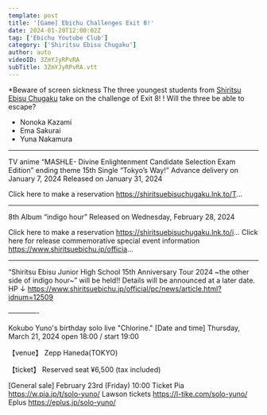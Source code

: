 ```yaml
---
template: post
title: '[Game] Ebichu Challenges Exit 8!'
date: 2024-01-20T12:00:02Z
tag: ['Ebichu Youtube Club']
category: ['Shiritsu Ebisu Chugaku']
author: auto 
videoID: 3ZmYJyRPvRA
subTitle: 3ZmYJyRPvRA.vtt
---
```

*Beware of screen sickness
The three youngest students from [Shiritsu Ebisu Chugaku](/artist/shiritsu-ebisu-chugaku/) take on the challenge of Exit 8! !
Will the three be able to escape?

- Nonoka Kazami
- Ema Sakurai
- Yuna Nakamura

----------

TV anime “MASHLE- Divine Enlightenment Candidate Selection Exam Edition” ending theme
15th Single “Tokyo’s Way!”
Advance delivery on January 7, 2024
Released on January 31, 2024

Click here to make a reservation
https://shiritsuebisuchugaku.lnk.to/T...

----------

8th Album “indigo hour”
Released on Wednesday, February 28, 2024

Click here to make a reservation
https://shiritsuebisuchugaku.lnk.to/i...
Click here for release commemorative special event information
https://www.shiritsuebichu.jp/officia...

---------

“Shiritsu Ebisu Junior High School 15th Anniversary Tour 2024 ~the other side of indigo hour~” will be held!!
Details will be announced at a later date.
HP ↓
https://www.shiritsuebichu.jp/official/pc/news/article.html?idnum=12509

————-

Kokubo Yuno's birthday solo live "Chlorine."
[Date and time]
Thursday, March 21, 2024
open 18:00 / start 19:00

【venue】
Zepp Haneda(TOKYO)

【ticket】
Reserved seat ¥6,500 (tax included)

[General sale]
February 23rd (Friday) 10:00
Ticket Pia https://w.pia.jp/t/solo-yuno/
Lawson tickets https://l-tike.com/solo-yuno/
Eplus https://eplus.jp/solo-yuno/